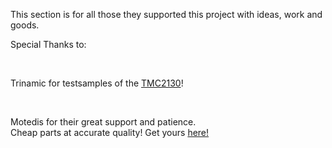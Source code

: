 This section is for all those they supported this project with ideas, work and goods.    


Special Thanks to:

<br><p>

Trinamic for testsamples of the <a href="https://www.trinamic.com/products/integrated-circuits/details/tmc2130/" target="_blank">TMC2130</a>!    

<br><p>

Motedis for their great support and patience.    
Cheap parts at accurate quality! Get yours <a href="http://www.motedis.com/shop/">here!</a>    